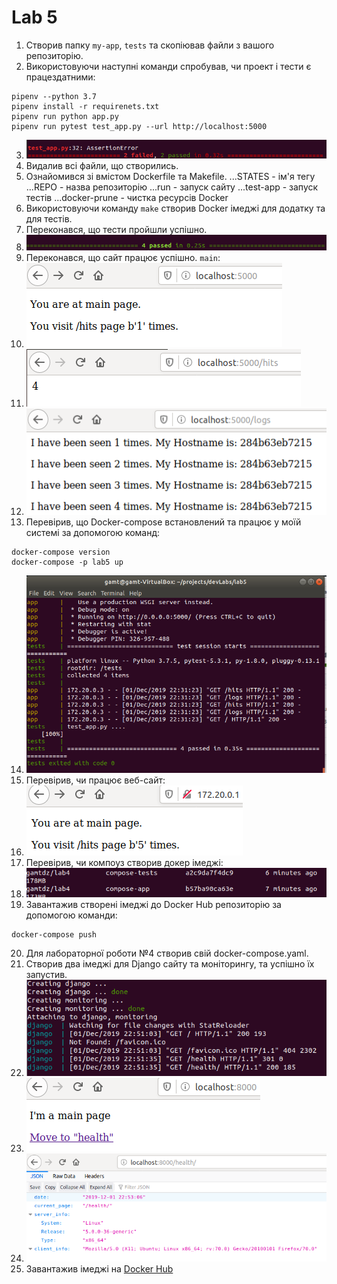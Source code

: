 # Lab 5
1. Створив папку `my-app`, `tests` та скопіював файли з вашого репозиторію.
2. Використовуючи наступні команди спробував, чи проект і тести є працездатними:
```
pipenv --python 3.7
pipenv install -r requirenets.txt
pipenv run python app.py
pipenv run pytest test_app.py --url http://localhost:5000
```
3. ![failedTests](https://github.com/GamTdz/devLabs/blob/master/lab5/img/failedTests.png "failedTests")
4. Видалив всі файли, що створились.
5. Ознайомився зі вмістом Dockerfile та Makefile.
...STATES       - ім'я тегу
...REPO         - назва репозиторію
...run          - запуск сайту
...test-app     - запуск тестів
...docker-prune - чистка ресурсів Docker
6. Використовуючи команду `make` створив Docker імеджі для додатку та для тестів.
7. Переконався, що тести пройшли успішно.
8. ![passedTests](https://github.com/GamTdz/devLabs/blob/master/lab5/img/passedTests.png "passedTests")
9. Переконався, що сайт працює успішно. `main`:
10. ![main](https://github.com/GamTdz/devLabs/blob/master/lab5/img/main.png "main")
11. ![pageHits](https://github.com/GamTdz/devLabs/blob/master/lab5/img/pageHits.png "pageHits")
12. ![pageLogs](https://github.com/GamTdz/devLabs/blob/master/lab5/img/pageLogs.png "pageLogs")
13. Перевірив, що Docker-compose встановлений та працює у моїй системі за допомогою команд:
```
docker-compose version
docker-compose -p lab5 up
```
14. ![dockerCompose](https://github.com/GamTdz/devLabs/blob/master/lab5/img/dockerCompose.png "dockerCompose")
15. Перевірив, чи працює веб-сайт:
16. ![dockerComposeWeb](https://github.com/GamTdz/devLabs/blob/master/lab5/img/dockerComposeWeb.png "dockerComposeWeb")
17. Перевірив, чи компоуз створив докер імеджі:
18. ![dockerComposeImages](https://github.com/GamTdz/devLabs/blob/master/lab5/img/dockerComposeImages.png "dockerComposeImages")
19. Завантажив створені імеджі до Docker Hub репозиторію за допомогою команди:
```
docker-compose push
```
20. Для лабораторної роботи №4 створив свій docker-compose.yaml.
21. Створив два імеджі для Django сайту та моніторингу, та успішно їх запустив.
22. ![ComposeDjangoConsole](https://github.com/GamTdz/devLabs/blob/master/lab5/img/ComposeDjangoConsole.png "ComposeDjangoConsole")
23. ![ComposeAppWork](https://github.com/GamTdz/devLabs/blob/master/lab5/img/ComposeAppWork.png "ComposeAppWork")
24. ![ComposeHealth](https://github.com/GamTdz/devLabs/blob/master/lab5/img/ComposeHealth.png "ComposeHealth")
25. Завантажив імеджі на [Docker Hub](https://hub.docker.com/repository/docker/gamtdz/lab4)